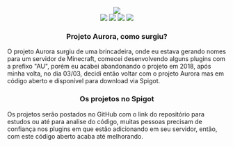 <p align="center">
<img src="https://i.imgur.com/ZeUof1k.png">
<br>
<a href=""><img src="https://img.shields.io/badge/Website-spigot-orange.svg"></a>
<a href=""><img src="https://img.shields.io/badge/Donate-aurora%20project-yellowgreen.svg"></a>
<a><img src="https://img.shields.io/badge/Downloads-10%2B-blue.svg"></a>
<a href="https://www.codacy.com/app/dennermelo/Aurora?utm_source=github.com&amp;utm_medium=referral&amp;utm_content=dennermelo/Aurora&amp;utm_campaign=Badge_Grade"><img src="https://api.codacy.com/project/badge/Grade/8fbe2e0a53e64b2f9fdb7021568cea6e"/></a>

<h3 align="center">Projeto Aurora, como surgiu?</h3>
 <p> O projeto Aurora surgiu de uma brincadeira, onde eu estava gerando nomes para um servidor de Minecraft, comecei desenvolvendo alguns plugins com a prefixo "AU", porém eu acabei abandonando o projeto em 2018, após minha volta, no dia 03/03, decidi então voltar com o projeto Aurora mas em código aberto e disponível para download via Spigot.</p>
<h3 align="center">Os projetos no Spigot</h3>
  <p>Os projetos serão postados no GitHub com o link do repositório para estudos ou até para analise do código, muitas pessoas precisam de confiança nos plugins em que estão adicionando em seu servidor, então, com este código aberto acaba até melhorando.</p>
